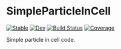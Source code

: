 # SimpleParticleInCell

[![Stable](https://img.shields.io/badge/docs-stable-blue.svg)](https://StanczakDominik.github.io/SimpleParticleInCell.jl/stable)
[![Dev](https://img.shields.io/badge/docs-dev-blue.svg)](https://StanczakDominik.github.io/SimpleParticleInCell.jl/dev)
[![Build Status](https://github.com/StanczakDominik/SimpleParticleInCell.jl/workflows/CI/badge.svg)](https://github.com/StanczakDominik/SimpleParticleInCell.jl/actions)
[![Coverage](https://codecov.io/gh/StanczakDominik/SimpleParticleInCell.jl/branch/master/graph/badge.svg)](https://codecov.io/gh/StanczakDominik/SimpleParticleInCell.jl)

Simple particle in cell code. 
